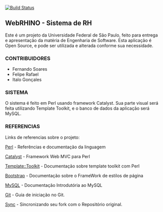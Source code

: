[![Build Status](https://travis-ci.org/RhinoCompany/WebRHINO.svg?branch=master)](https://travis-ci.org/RhinoCompany/WebRHINO)
## WebRHINO - Sistema de RH
 
Este é um projeto da Universidade Federal de São Paulo,
feito para entrega e apresentação da matéria de Engenharia de Software.
Esta aplicação é Open Source, e pode ser utilizada e alterada conforme sua 
necessidade. 

### CONTRIBUIDORES
* Fernando Soares
* Felipe Rafael
* Italo Gonçales

### SISTEMA

O sistema é feito em Perl usando framework Catalyst. Sua parte visual
será feita utilizando Template Toolkit, e o banco de dados da aplicação
será MySQL.

### REFERENCIAS

Links de referencias sobre o projeto:

[Perl](https://perl.org) - Referências e documentação da linguagem

[Catalyst](http://search.cpan.org/~ether/Catalyst-Manual-5.9009/lib/Catalyst/Manual/Tutorial.pod) - Framework Web MVC para Perl

[Template::Toolkit](http://www.template-toolkit.org/docs/index.html) - Documentação sobre template toolkit com Perl

[Bootstrap](http://getbootstrap.com/css) - Documentação sobre o FrameWork de estilos de página

[MySQL](http://dev.mysql.com/doc/refman/5.6/en/index.html) - Documentação Introdutória ao MySQL

[Git](https://git-scm.com/book/en/v1/Getting-Started) - Guia de iniciação no Git.

[Sync](https://help.github.com/articles/syncing-a-fork/) - Sincronizando seu fork com o Repositório original.
